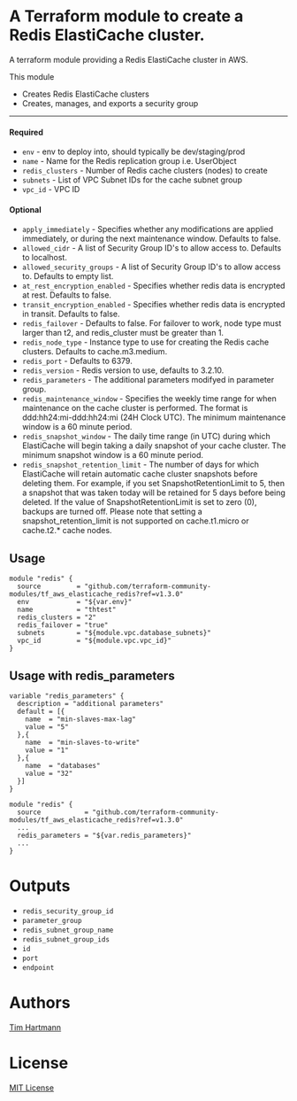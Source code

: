 A Terraform module to create a Redis ElastiCache cluster.
===========

A terraform module providing a Redis ElastiCache cluster in AWS.

This module

- Creates Redis ElastiCache clusters
- Creates, manages, and exports a security group

----------------------
#### Required
- `env` - env to deploy into, should typically be dev/staging/prod
- `name` - Name for the Redis replication group i.e. UserObject
- `redis_clusters` - Number of Redis cache clusters (nodes) to create
- `subnets` - List of VPC Subnet IDs for the cache subnet group
- `vpc_id`  - VPC ID


#### Optional

- `apply_immediately` - Specifies whether any modifications are applied immediately, or during the next maintenance window. Defaults to false.
- `allowed_cidr` - A list of Security Group ID's to allow access to. Defaults to localhost.
- `allowed_security_groups` - A list of Security Group ID's to allow access to. Defaults to empty list.
- `at_rest_encryption_enabled` - Specifies whether redis data is encrypted at rest. Defaults to false.
- `transit_encryption_enabled` - Specifies whether redis data is encrypted in transit. Defaults to false.
- `redis_failover` - Defaults to false. For failover to work, node type must larger than t2, and redis_cluster must be greater than 1.
- `redis_node_type` - Instance type to use for creating the Redis cache clusters. Defaults to cache.m3.medium.
- `redis_port` - Defaults to 6379.
- `redis_version` - Redis version to use, defaults to 3.2.10.
- `redis_parameters` - The additional parameters modifyed in parameter group.
- `redis_maintenance_window` - Specifies the weekly time range for when maintenance on the cache cluster is performed. The format is ddd:hh24:mi-ddd:hh24:mi (24H Clock UTC). The minimum maintenance window is a 60 minute period.
- `redis_snapshot_window` - The daily time range (in UTC) during which ElastiCache will begin taking a daily snapshot of your cache cluster. The minimum snapshot window is a 60 minute period.
- `redis_snapshot_retention_limit` - The number of days for which ElastiCache will retain automatic cache cluster snapshots before deleting them. For example, if you set SnapshotRetentionLimit to 5, then a snapshot that was taken today will be retained for 5 days before being deleted. If the value of SnapshotRetentionLimit is set to zero (0), backups are turned off. Please note that setting a snapshot_retention_limit is not supported on cache.t1.micro or cache.t2.* cache nodes.

Usage
-----

```hcl
module "redis" {
  source         = "github.com/terraform-community-modules/tf_aws_elasticache_redis?ref=v1.3.0"
  env            = "${var.env}"
  name           = "thtest"
  redis_clusters = "2"
  redis_failover = "true"
  subnets        = "${module.vpc.database_subnets}"
  vpc_id         = "${module.vpc.vpc_id}"
}
```

Usage with redis_parameters
-----

```hcl
variable "redis_parameters" {
  description = "additional parameters"
  default = [{
    name  = "min-slaves-max-lag"
    value = "5"
  },{
    name  = "min-slaves-to-write"
    value = "1"
  },{
    name  = "databases"
    value = "32"
  }]
}

module "redis" {
  source           = "github.com/terraform-community-modules/tf_aws_elasticache_redis?ref=v1.3.0"
  ...
  redis_parameters = "${var.redis_parameters}"
  ...
}
```

Outputs
=======

- `redis_security_group_id`
- `parameter_group`
- `redis_subnet_group_name`
- `redis_subnet_group_ids`
- `id`
- `port`
- `endpoint`


Authors
=======

[Tim Hartmann](https://github.com/tfhartmann)

License
=======

[MIT License](LICENSE)
